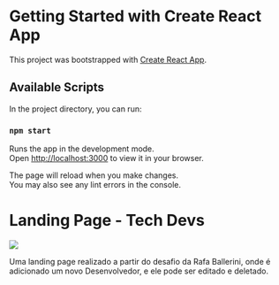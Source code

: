 # Getting Started with Create React App

This project was bootstrapped with [Create React App](https://github.com/facebook/create-react-app).

## Available Scripts

In the project directory, you can run:

### `npm start`

Runs the app in the development mode.\
Open [http://localhost:3000](http://localhost:3000) to view it in your browser.

The page will reload when you make changes.\
You may also see any lint errors in the console.

<div>
  <h1>Landing Page - Tech Devs</h1>
  <img src="https://user-images.githubusercontent.com/33470911/157093766-72b4b612-6dce-4897-8bce-837eb5b93b3a.gif"/>
  <p>Uma landing page realizado a partir do desafio da Rafa Ballerini, onde é adicionado um novo Desenvolvedor, e ele pode ser editado e deletado.</p>
</div>
